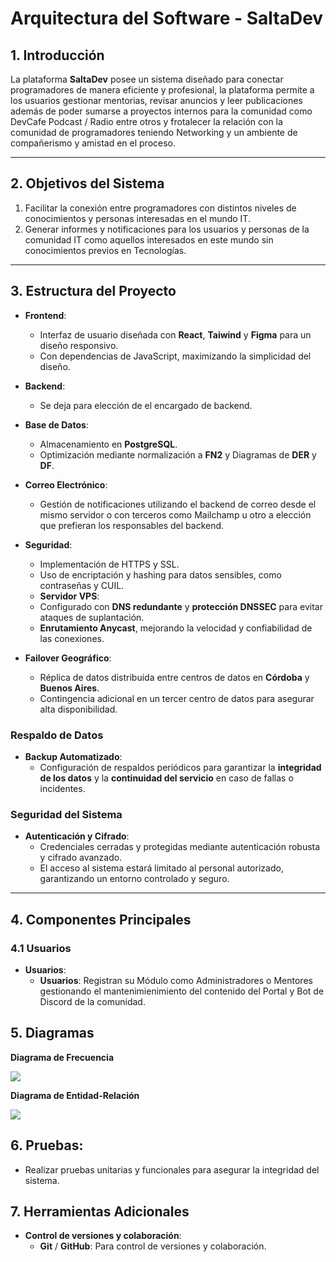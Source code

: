 # Arquitectura del Software - SaltaDev

## 1. Introducción

La plataforma **SaltaDev** posee un sistema diseñado para conectar programadores de manera eficiente y profesional, la plataforma permite a los usuarios gestionar mentorias, revisar anuncios y leer publicaciones además de poder sumarse a proyectos internos para la comunidad como DevCafe Podcast / Radio entre otros y frotalecer la relación con la comunidad de programadores teniendo Networking y un ambiente de compañerismo y amistad en el proceso.

---

## 2. Objetivos del Sistema

1. Facilitar la conexión entre programadores con distintos niveles de conocimientos y personas interesadas en el mundo IT.
2. Generar informes y notificaciones para los usuarios y personas de la comunidad IT como aquellos interesados en este mundo sin conocimientos previos en Tecnologías.

---

## 3. Estructura del Proyecto

- **Frontend**:
  - Interfaz de usuario diseñada con **React**, **Taiwind** y **Figma**  para un diseño responsivo.
  - Con dependencias de JavaScript, maximizando la simplicidad del diseño.

- **Backend**:
  - Se deja para elección de el encargado de backend.

- **Base de Datos**:
  - Almacenamiento en **PostgreSQL**.
  - Optimización mediante normalización a **FN2** y Diagramas de **DER** y **DF**.

- **Correo Electrónico**:
  - Gestión de notificaciones utilizando el backend de correo desde el mismo servidor o con terceros como Mailchamp u otro a elección que prefieran los responsables del backend.

- **Seguridad**:
  - Implementación de HTTPS y SSL.
  - Uso de encriptación y hashing para datos sensibles, como contraseñas y CUIL.
  - **Servidor VPS**: 
  - Configurado con **DNS redundante** y **protección DNSSEC** para evitar ataques de suplantación.
  - **Enrutamiento Anycast**, mejorando la velocidad y confiabilidad de las conexiones.
- **Failover Geográfico**: 
  - Réplica de datos distribuida entre centros de datos en **Córdoba** y **Buenos Aires**.
  - Contingencia adicional en un tercer centro de datos para asegurar alta disponibilidad.

### Respaldo de Datos 
- **Backup Automatizado**: 
  - Configuración de respaldos periódicos para garantizar la **integridad de los datos** y la **continuidad del servicio** en caso de fallas o incidentes.

### Seguridad del Sistema
- **Autenticación y Cifrado**:
  - Credenciales cerradas y protegidas mediante autenticación robusta y cifrado avanzado.
  - El acceso al sistema estará limitado al personal autorizado, garantizando un entorno controlado y seguro.

---

## 4. Componentes Principales

### 4.1 Usuarios
- **Usuarios**:
  - **Usuarios**: Registran su Módulo como Administradores o Mentores gestionando el mantenimienimiento del contenido del Portal y Bot de Discord de la comunidad.

## 5. Diagramas

**Diagrama de Frecuencia**

[![](https://mermaid.ink/img/pako:eNpllMty0zAUhl9F401hJh1wS0rJgpmQS5uZ3mgCC5TO9MQ-SQSyjpHtMqHtw7BkwYpHyItxJDuuTVeJdT6dy69fug8iijHoBUtNP6I12FzMhnMjhLi9vU3QJqDiuZmb_gs5xLsBLFFMQecg9sUV2Ry0iFFMjIoU3bwU-_vvH85opYwYkLUY5fQgPsghZOsFgY1vOE-DmZiopgbyggREEWb8o0Xqc9c8x65xpbLcQszwUI7JJoUGq8jVr2LE_NDzQ8gp64kLShYWO6KfotYqpo4Y8Ty6I6ZoFFmVbx7ESE7MkrNBpLZ_jVgV3CfEINDwgFm-sjj9eHbjJBi51GLMfI4WM-7EQQPSsCALlpmxJ07kgEwOPJaIyAgNzCSFUZy2Zk7lNcaYiSlFCjRyr_07lVEpJqff_s4EiHOFPABlvvxJuTGUlymLbXgzw1d8YKx9WnbP3GlYYSCr3Q5rHZ2nwGOTUPa91JZ7NNxLotCwdGIjZrw7JV95ElYw53Rhu_0DrqfJLsuBnGECvqEaaMYP5aVdgVE_K5GZGyObrZXkjTwHg1_LflXG1oh99XqihbyiOIIsf3UNsSI_xqLc25VnFBVcuLl4JGt1WFJ_oJZWFhLI2okjyYGN82Hm90fl-sHTcnWCuTNcizmUT7fgucgV9KaR6NlwFcMTeBvxDOxp7wHjR-yW8aOy0JK0ai6_lX0DWmXKZ_6sYKG0M5prGK3zVrvMsexbhFb09LgMvWNLsgfZWt6FMXqZdtHwtRwlqUUTVx5x0JQFyT-lTSx0s8aFM_-5Mioh35TGJnMgx8qA4fplqnaL4aEco1XgCswsKIPYkjz8T84G0zjTrtxdzNJyJ2jQlvOG3crORzVjnTuiAvT3QqEV219OJL6fyC8Bb9nb2ws6QfUa8lt57x7IeZCvMcF50OO_Mdhv82BuHpkDNuJ0Y6Kgl9sCO4GlYrUOekvQGX8VaQw5DhU4J9arbNEvRLvvx3_zLuYc?type=png)](https://mermaid.live/edit#pako:eNpllMty0zAUhl9F401hJh1wS0rJgpmQS5uZ3mgCC5TO9MQ-SQSyjpHtMqHtw7BkwYpHyItxJDuuTVeJdT6dy69fug8iijHoBUtNP6I12FzMhnMjhLi9vU3QJqDiuZmb_gs5xLsBLFFMQecg9sUV2Ry0iFFMjIoU3bwU-_vvH85opYwYkLUY5fQgPsghZOsFgY1vOE-DmZiopgbyggREEWb8o0Xqc9c8x65xpbLcQszwUI7JJoUGq8jVr2LE_NDzQ8gp64kLShYWO6KfotYqpo4Y8Ty6I6ZoFFmVbx7ESE7MkrNBpLZ_jVgV3CfEINDwgFm-sjj9eHbjJBi51GLMfI4WM-7EQQPSsCALlpmxJ07kgEwOPJaIyAgNzCSFUZy2Zk7lNcaYiSlFCjRyr_07lVEpJqff_s4EiHOFPABlvvxJuTGUlymLbXgzw1d8YKx9WnbP3GlYYSCr3Q5rHZ2nwGOTUPa91JZ7NNxLotCwdGIjZrw7JV95ElYw53Rhu_0DrqfJLsuBnGECvqEaaMYP5aVdgVE_K5GZGyObrZXkjTwHg1_LflXG1oh99XqihbyiOIIsf3UNsSI_xqLc25VnFBVcuLl4JGt1WFJ_oJZWFhLI2okjyYGN82Hm90fl-sHTcnWCuTNcizmUT7fgucgV9KaR6NlwFcMTeBvxDOxp7wHjR-yW8aOy0JK0ai6_lX0DWmXKZ_6sYKG0M5prGK3zVrvMsexbhFb09LgMvWNLsgfZWt6FMXqZdtHwtRwlqUUTVx5x0JQFyT-lTSx0s8aFM_-5Mioh35TGJnMgx8qA4fplqnaL4aEco1XgCswsKIPYkjz8T84G0zjTrtxdzNJyJ2jQlvOG3crORzVjnTuiAvT3QqEV219OJL6fyC8Bb9nb2ws6QfUa8lt57x7IeZCvMcF50OO_Mdhv82BuHpkDNuJ0Y6Kgl9sCO4GlYrUOekvQGX8VaQw5DhU4J9arbNEvRLvvx3_zLuYc)


**Diagrama de Entidad-Relación**

[![](https://mermaid.ink/img/pako:eNptkEFugzAQRa8ymnVyAXZp2gVSVEdQNhVSNMVTYhXbyNiLFnL32giqlsa7sd5_8zUjNlYyZsjuUVHrSNcG4qvK6lDkAqZpv7cjlOIsipcnyKBGsOCYOvVFNd6Fz9XDKT8ejrl4ngN9eOtUc5eeRijEaaa8YsMr81uxWJfYZWvXgQfvtvbL1jD979VY49koaddsqvJ328wNDDSo1hAEk1DcoWanScl4tzFFY_sr69g-4ZLcR8JukaPgbflpGsy8C7xDZ0N7xeyduiFOoZfkebn7z29P5tXadb59A4RYgS0?type=png)](https://mermaid.live/edit#pako:eNptkEFugzAQRa8ymnVyAXZp2gVSVEdQNhVSNMVTYhXbyNiLFnL32giqlsa7sd5_8zUjNlYyZsjuUVHrSNcG4qvK6lDkAqZpv7cjlOIsipcnyKBGsOCYOvVFNd6Fz9XDKT8ejrl4ngN9eOtUc5eeRijEaaa8YsMr81uxWJfYZWvXgQfvtvbL1jD979VY49koaddsqvJ328wNDDSo1hAEk1DcoWanScl4tzFFY_sr69g-4ZLcR8JukaPgbflpGsy8C7xDZ0N7xeyduiFOoZfkebn7z29P5tXadb59A4RYgS0)

## 6. **Pruebas**:
   - Realizar pruebas unitarias y funcionales para asegurar la integridad del sistema.

## 7. Herramientas Adicionales

- **Control de versiones y colaboración**:
  - **Git** / **GitHub**: Para control de versiones y colaboración.

